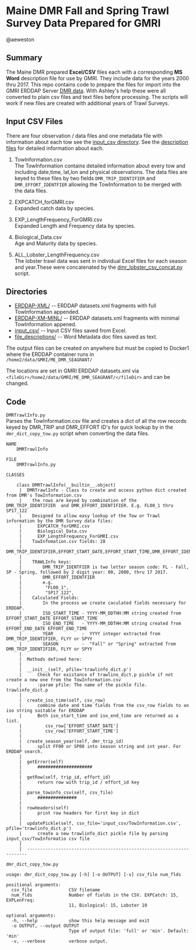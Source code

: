 # Maine DMR Fall and Spring Trawl Survey Data Prepared for GMRI

@aeweston

## Summary
The Maine DMR prepared  __Excel/CSV__ files each with a corresponding __MS Word__ description file for use by GMRI. They include data for the years 2000 thru 2017. This repo contains code to prepare the files for import into the GMRI ERDDAP Server [DMR data](http://docker1.gmri.org:8230/erddap/search/index.html?searchFor=DMR). With Ashley's help these were all converted to plain csv files and text files before processing. The scripts will work if new files are created with additional years of Trawl Surveys.

## Input CSV Files
There are four observation / data files and one metadata file with information about each tow see the [input_csv directory](./input_csv). See the [description files](file_descriptions) for detailed information about each.

1. TowInformation.csv  
   The TowInformation contains detailed information about every tow and including date,time, lat,lon and physical observations.
   The data files are keyed to these files by two fields `DMR_TRIP_IDENTIFIER` and `DMR_EFFORT_IDENTFIER` allowing the TowInformation to be merged with the data files.

1. EXPCATCH_forGMRI.csv  
   Expanded catch data by species.
1. EXP_LengthFrequency_ForGMRI.csv  
   Expanded Length and Frequency data by species.
1. Biological_Data.csv  
   Age and Maturity data by species.
1. ALL_Lobster_LengthFrequency.csv  
   The lobster trawl data was sent in individual Excel files for each season and year.These were concatenated by the [dmr_lobster_csv_concat.py](dmr_lobster_csv_concat.py) script.


## Directories

- [ERDDAP-XML/](./ERDDAP-XML/) -- ERDDAP datasets.xml fragments with full TowInformation appended. 
- [ERDDAP-XM-MINL/](./ERDDAP-XML-MIN/) -- ERDDAP datasets.xml fragments  with minimal TowInformation appened. 
- [input_csv/](./input_csv/)   -- Input CSV files saved from Excel.
- [file_descriptions/](./file_descriptions/)   -- Word Metadata doc files saved as text.

The output files can be created on anywhere but must be copied to Docker1 where the ERDDAP container runs in  
`/home2/data/GMRI/ME_DMR_SEAGRANT/`  

The locations are set in GMRI ERDDAP datasets.xml via `<fileDir>/home2/data/GMRI/ME_DMR_SEAGRANT/</fileDir>` and can be changed.

## Code

`DMRTrawlInfo.py`  
  Parses the TowInformation.csv file and creates a dict of all the row records keyed by DMR_TRIP and DMR_EFFORT ID's for quick lookup by in the `dmr_dict_copy_tow.py` script when converting the data files.  

```
NAME
    DMRTrawlInfo

FILE
    DMRTrawlInfo.py

CLASSES
    
    class DMRTrawlInfo(__builtin__.object)
     |  DMRTrawlInfo - Class to create and access python dict created from DMR's TowInformation.csv
     |    the rows are keyed by combination of the  DMR_TRIP_IDENTIFIER  and DMR_EFFORT_IDENTIFIER. E.g. FL00_1 thru SP17_122
     |    Designed to allow easy lookup of the Tow or Trawl information by the DMR Survey data files:
     |      EXPCATCH_forGMRI.csv
     |      Biological_Data.csv
     |      EXP_LengthFrequency_ForGMRI.csv
     |    TowInfomation.csv fields: 28
     |    DMR_TRIP_IDENTIFIER,EFFORT_START_DATE,EFFORT_START_TIME,DMR_EFFORT_IDENTIFIER,START_LATITUDE,START_LONGITUDE,END_LATITUDE,END_LONGITUDE,REGION,STRATUM,STATION_TYPE,START_DEPTH,LENGTH_TOW_TIME,EFFORT_SEQ_NO,TOW_LENGTH_NM,WATER_TEMP_C,SALINITY,END_DEPTH,SURFACE_TEMP_C,SURFACE_SALINITY,TOW_QUALITY,GEAR_CONDITION,EFFORT_END_DATE,EFFORT_END_TIME,WAVE_HEIGHT,WIND,WIND_DIRECTION,GRID_ID
     |  
     |    TRAWLInfo keys:
     |        DMR_TRIP_IDENTFIER is two letter season code: FL - Fall, SP - Spring, followed by 2 digit year: 00, 2000, thru 17 2017.
     |        DMR_EFFORT_IDENTFIER 
     |        e.g.
     |         "FL00_1", 
     |         "SP17_122", 
     |    Calculated Fields:
     |        In the process we create caculated fields necessary for ERDDAP.
     |        ISO_START_TIME - YYYY-MM_DDTHH:MM string created from EFFORT_START_DATE EFFORT_START_TIME 
     |        ISO_END_TIME   - YYYY-MM_DDTHH:MM string created from EFFORT_END_DATE EFFORT_END_TIME 
     |        YEAR           -  YYYY integer extracted from DMR_TRIP_IDENTIFIER, FLYY or SPYY
     |        SEASON         -  "Fall" or "Spring" extracted from DMR_TRIP_IDENTIFIER, FLYY or SPYY
     |  
     |  Methods defined here:
     |  
     |  __init__(self, pfile='trawlinfo_dict.p')
     |      Check for existance of trawlino_dict.p pickle if not create a new one from the TowInformation.csv
     |      :param pfile: The name of the pickle file. trawlinfo_dict.p
     |  
     |  create_iso_time(self, csv_row)
     |      combine date and time fields from the csv_row fields to an iso string suitable for ERDDAP
     |      Both iso_start_time and iso_end_time are returned as a list.
     |         csv_row['EFFORT_START_DATE']
     |         csv_row['EFFORT_START_TIME']
     |  
     |  create_season_year(self, dmr_trip_id)
     |      split FF00 or SP00 into season string and int year. For ERDDAP search.
     |  
     |  getError(self)
     |      #####################
     |  
     |  getRow(self, trip_id, effort_id)
     |      return row with trip_id / effort_id key
     |  
     |  parse_towinfo_csv(self, csv_file)
     |      ###############
     |  
     |  rowHeaders(self)
     |      print row headers for first key in dict
     |  
     |  updatePickle(self, csv_file='input_csv/TowInformation.csv', pfile='trawlinfo_dict.p')
     |      create a new trawlinfo_dict pickle file by parsing input_csv/TowInformatio csv file
     |  
     |  ----------------------------------------------------------------------
```

`dmr_dict_copy_tow.py`

```
usage: dmr_dict_copy_tow.py [-h] [-o OUTPUT] [-v] csv_file num_flds

positional arguments:
  csv_file              CSV filename
  num_flds              Number of fields in the CSV. EXPCatch: 15, EXPLenFreq:
                        11, Biological: 15, Lobster 10

optional arguments:
  -h, --help            show this help message and exit
  -o OUTPUT, --output OUTPUT
                        Type of output file: 'full' or 'min'. Default: 'min'
  -v, --verbose         verbose output.
```
